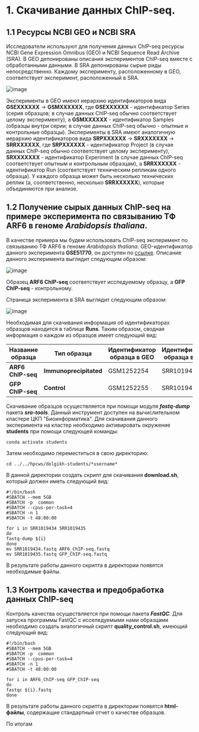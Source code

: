# 1. Скачивание данных ChIP-seq.

## 1.1 Ресурсы NCBI GEO и NCBI SRA

Исследователи используют для получения данных ChIP-seq ресурсы NCBI Gene Expression Omnibus (GEO) и NCBI Sequence Read Archive (SRA). В GEO депонированы описания экспериментов ChIP-seq вместе с обработанными данными. В SRA депонированы сырые риды непосредственно. Каждому эксперименту, расположенному в GEO, соответствует эксперимент, расположенный в SRA. 

![image](https://user-images.githubusercontent.com/83860672/165027139-2438de62-a2bc-47c2-a24d-563ebfbec4e2.png)


Эксперименты в GEO имеют иерархию идентификаторов вида **GSEXXXXXX** → **GSMXXXXXX**, где **GSEXXXXXX** - идентификатор Series (серия образцов; в случае данных ChIP-seq обычно соответствует целому эксперименту), а **GSMXXXXXX** - идентификатор Samples (образцы внутри серии; в случае данных ChIP-seq обычно - опытные и контрольные образцы). Эксперименты в SRA имеют аналогичную иерархию идентификаторов вида **SRPXXXXXX** → **SRXXXXXXX** → **SRRXXXXXX**, где **SRPXXXXXX** - идентификатор Project (в случае данных ChIP-seq обычно соответствует целому эксперименту), **SRXXXXXXX** - идентификатор Experiment (в случае данных ChIP-seq соответствует опытным и контрольным образцам), а **SRRXXXXXX** - идентификатор Run (соответствует техническим репликам одного образца). У каждого образца может быть несколько технических реплик (а, соответственно, несколько **SRRXXXXXX**), которые объединяются при анализе.

## 1.2 Получение сырых данных ChIP-seq на примере эксперимента по связыванию ТФ ARF6 в геноме *Arabidopsis thaliana*.

В качестве примера мы будем использовать ChIP-seq эксперимент по связыванию ТФ ARF6 в геноме *Arabidopsis thaliana*. GEO-идентификатор данного эксперимента **GSE51770**, он доступен по [ссылке](https://www.ncbi.nlm.nih.gov/geo/query/acc.cgi?acc=GSE51770). Описание данного эксперимента выглядит следующим образом:

![image](https://user-images.githubusercontent.com/83860672/165031288-ff785117-b379-41e8-823c-de245c75a5d6.png)

Образец **ARF6 ChIP-seq** соответствует исследуемому образцу, а **GFP ChIP-seq** - контрольному.

Страница эксперимента в SRA выглядит следующим образом:

![image](https://user-images.githubusercontent.com/83860672/165033263-dc202304-6388-40c4-92fd-815d6e3c717a.png)

Необходимая для скачивания информация об идентификаторах образцов находится в таблице **Runs**. Таким образом, сводная информация о каждом из образцов имеет следующий вид:

|Название образца|Тип образца|Идентификатор образца в GEO|Идентификатор образца в SRA|
|---|---|---|---|
|**ARF6 ChIP-seq**|**Immunoprecipitated**|GSM1252254|SRR1019434|
|**GFP ChIP-seq**|**Control**|GSM1252255|SRR1019435|

Скачивание образцов осуществляется при помощи модуля **_fastq-dump_** пакета **_sra-tools_**. Данный инструмент доступен на вычислительном кластере ЦКП "Биоинформатика". Для скачивания данного эксперимента на кластер необходимо активировать окружение **students** при помощи следующей команды:

`conda activate students`

Затем необходимо переместиться в свою директорию:

`cd ../../hpcws/dolgikh-students/*username*`

В данной директории создать скрипт для скачивания **download.sh**, который должен иметь следующий вид:

```
#!/bin/bash
#SBATCH --mem 5GB
#SBATCH -p  common
#SBATCH --cpus-per-task=4
#SBATCH -n 1
#SBATCH -t 48:00:00

for i in SRR1019434 SRR1019435
do
fastq-dump ${i}
done
mv SRR1019434.fastq ARF6_ChIP-seq.fastq
mv SRR1019435.fastq GFP_ChIP-seq.fastq
```

В результате работы данного скрипта в директории появятся необходимые файлы.

## 1.3 Контроль качества и предобработка данных ChIP-seq

Контроль качества осуществляется при помощи пакета **_FastQC_**. Для запуска программы FastQC с исселедуемыми нами образцами необходимо создать аналогичный скрипт **quality_control.sh**, имеющий следующий вид:

```console
#!/bin/bash
#SBATCH --mem 5GB
#SBATCH -p  common
#SBATCH --cpus-per-task=4
#SBATCH -n 1
#SBATCH -t 48:00:00

for i in ARF6_ChIP-seq GFP_ChIP-seq
do
fastqc ${i}.fastq
done
```

В результате работы данного скрипта в директории появятся **html-файлы**, содержащие стандартный отчет о качестве образцов.

По итогам 
